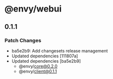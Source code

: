# @envy/webui

## 0.1.1

### Patch Changes

- ba5e2b9: Add changesets release management
- Updated dependencies [111807a]
- Updated dependencies [ba5e2b9]
  - @envy/core@0.2.0
  - @envy/client@0.1.1
